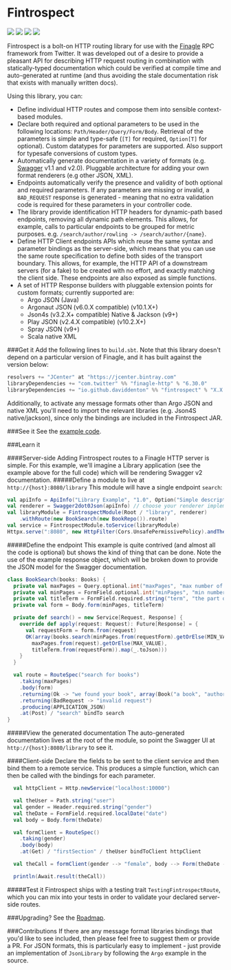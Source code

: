 Fintrospect
===========
<a href="https://travis-ci.org/daviddenton/fintrospect" target="_top"><img src="https://travis-ci.org/daviddenton/fintrospect.svg?branch=master"/></a>
<a href="https://coveralls.io/repos/daviddenton/fintrospect/badge.svg?branch=master&service=github" target="_top"><img src="https://coveralls.io/github/daviddenton/fintrospect?branch=master"/></a>
<a href="https://bintray.com/daviddenton/maven/fintrospect/_latestVersion" target="_top"><img src="https://api.bintray.com/packages/daviddenton/maven/fintrospect/images/download.svg"/></a>
<a href="https://bintray.com/daviddenton/maven/fintrospect/view?source=watch" target="_top"><img src="https://www.bintray.com/docs/images/bintray_badge_color.png"/></a>

Fintrospect is a bolt-on HTTP routing library for use with the <a href="http://twitter.github.io/finagle/" target="_top">Finagle</a>  RPC framework from Twitter. It was developed out of a desire to provide a pleasant API for describing HTTP request routing in combination with statically-typed documentation which could be verified at compile time and auto-generated at runtime (and thus avoiding the stale documentation risk that exists with manually written docs).

Using this library, you can:
- Define individual HTTP routes and compose them into sensible context-based modules.
- Declare both required and optional parameters to be used in the following locations: ```Path/Header/Query/Form/Body```. Retrieval of the parameters is simple and type-safe (```[T]``` for required, ```Option[T]``` for optional). Custom datatypes
for parameters are supported. Also support for typesafe conversions of custom types.
- Automatically generate documentation in a variety of formats (e.g. <a href="http://swagger.io/" target="_top">Swagger</a> v1.1 and v2.0). Pluggable architecture for adding your own format renderers (e.g other JSON, XML).
- Endpoints automatically verify the presence and validity of both optional and required parameters. If any parameters are missing or invalid, a ```BAD_REQUEST``` response is generated - meaning that no extra validation code is required for these parameters in your controller code.
- The library provide identification HTTP headers for dynamic-path based endpoints, removing all dynamic path elements. This allows, for example, calls to particular endpoints to be grouped for metric purposes. e.g. ```/search/author/rowling -> /search/author/{name}```.
- Define HTTP Client endpoints APIs which reuse the same syntax and parameter bindings as the server-side, which means that you can use the same route specification to define both sides of the transport boundary. This allows, for example,
the HTTP API of a downstream servers (for a fake) to be created with no effort, and exactly matching the client side. These endpoints are also exposed as simple functions.
- A set of HTTP Response builders with pluggable extension points for custom formats; currently supported are:
  - Argo JSON (Java)
  - Argonaut JSON (v6.0.X compatible) (v10.1.X+)
  - Json4s (v3.2.X+ compatible) Native & Jackson (v9+)
  - Play JSON (v2.4.X compatible) (v10.2.X+)
  - Spray JSON (v9+)
  - Scala native XML

###Get it
Add the following lines to ```build.sbt```. Note that this library doesn't depend on a particular version of Finagle,
and it has built against the version below:

```scala
resolvers += "JCenter" at "https://jcenter.bintray.com"
libraryDependencies += "com.twitter" %% "finagle-http" % "6.30.0"
libraryDependencies += "io.github.daviddenton" %% "fintrospect" % "X.X.X"
```

Additionally, to activate any message formats other than Argo JSON and native XML you'll need to import the relevant libraries (e.g. Json4S native/jackson), since only the bindings are included in the Fintrospect JAR.

###See it
See the <a href="https://github.com/daviddenton/fintrospect/tree/master/src/test/scala/examples" target="_top">example code</a>.

###Learn it

####Server-side
Adding Fintrospect routes to a Finagle HTTP server is simple. For this example, we'll imagine a Library application (see the example above for the full code) which will be rendering Swagger v2 documentation.
#####Define a module to live at ```http://{host}:8080/library```
This module will have a single endpoint ```search```:

```scala
val apiInfo = ApiInfo("Library Example", "1.0", Option("Simple description"))
val renderer = Swagger2dot0Json(apiInfo) // choose your renderer implementation
val libraryModule = FintrospectModule(Root / "library", renderer)
    .withRoute(new BookSearch(new BookRepo()).route)
val service = FintrospectModule.toService(libraryModule)
Httpx.serve(":8080", new HttpFilter(Cors.UnsafePermissivePolicy).andThen(service))
```

#####Define the endpoint
This example is quite contrived (and almost all the code is optional) but shows the kind of thing that can be done. Note the use of the example response object, which will be broken down to provide the JSON model for the Swagger documentation.

```scala
class BookSearch(books: Books) {
  private val maxPages = Query.optional.int("maxPages", "max number of pages in book")
  private val minPages = FormField.optional.int("minPages", "min number of pages in book")
  private val titleTerm = FormField.required.string("term", "the part of the title to look for")
  private val form = Body.form(minPages, titleTerm)

  private def search() = new Service[Request, Response] {
    override def apply(request: Request): Future[Response] = {
      val requestForm = form.from(request)
      OK(array(books.search(minPages.from(requestForm).getOrElse(MIN_VALUE),
        maxPages.from(request).getOrElse(MAX_VALUE),
        titleTerm.from(requestForm)).map(_.toJson)))
    }
  }

  val route = RouteSpec("search for books")
    .taking(maxPages)
    .body(form)
    .returning(Ok -> "we found your book", array(Book("a book", "authorName", 99).toJson))
    .returning(BadRequest -> "invalid request")
    .producing(APPLICATION_JSON)
    .at(Post) / "search" bindTo search
}
```

#####View the generated documentation
The auto-generated documentation lives at the root of the module, so point the Swagger UI at ```http://{host}:8080/library``` to see it.

####Client-side
Declare the fields to be sent to the client service and then bind them to a remote service. This produces a simple function, which can then be called with the bindings for each parameter.
```scala
  val httpClient = Http.newService("localhost:10000")

  val theUser = Path.string("user")
  val gender = Header.required.string("gender")
  val theDate = FormField.required.localDate("date")
  val body = Body.form(theDate)

  val formClient = RouteSpec()
    .taking(gender)
    .body(body)
    .at(Get) / "firstSection" / theUser bindToClient httpClient

  val theCall = formClient(gender --> "female", body --> Form(theDate --> LocalDate.of(2015, 1, 1)), theUser --> System.getenv("USER"))

  println(Await.result(theCall))
```

#####Test it
Fintrospect ships with a testing trait ```TestingFintrospectRoute```, which you can mix into your tests in order to validate your declared server-side routes.

###Upgrading?
See the <a href="https://github.com/daviddenton/fintrospect/blob/master/RELEASE.md" target="_top">Roadmap</a>.

###Contributions
If there are any message format libraries bindings that you'd like to see included, then please feel free to suggest them or provide a PR. For JSON formats, this
is particularly easy to implement - just provide an implementation of ```JsonLibrary``` by following the ```Argo``` example in the source.